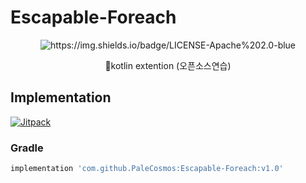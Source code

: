 # Escapable-Foreach

<p align="center">
<a herf="https://opensource.org/licenses/Apache-2.0"><img alt="https://img.shields.io/badge/LICENSE-Apache%202.0-blue"/></a>
</p>

<p align="center">
🦚kotlin extention (오픈소스연습)
</p>

## Implementation


[![Jitpack](https://jitpack.io/v/PaleCosmos/Escapable-Foreach.svg)](https://jitpack.io/#PaleCosmos/Escapable-Foreach)

### Gradle
```gradle
implementation 'com.github.PaleCosmos:Escapable-Foreach:v1.0'
```
